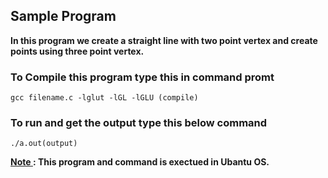 ## Sample Program

**In this program we create a straight line with two point vertex and create points using three point vertex.**

### To Compile this program type this in command promt
```
gcc filename.c -lglut -lGL -lGLU (compile)
```
### To run and get the output type this below command
```
./a.out(output)
```

**<ins>Note </ins>: This program and command is exectued in Ubantu OS.**
